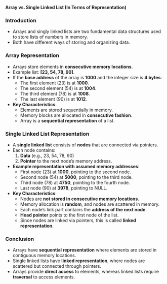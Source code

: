 **Array vs. Single Linked List (In Terms of Representation)**

### **Introduction**
- Arrays and singly linked lists are two fundamental data structures used to store lists of numbers in memory.
- Both have different ways of storing and organizing data.

### **Array Representation**
- Arrays store elements in **consecutive memory locations**.
- Example list: **[23, 54, 78, 90]**.
- If the **base address** of the array is **1000** and the integer size is **4 bytes**:
  - The first element (23) is at **1000**.
  - The second element (54) is at **1004**.
  - The third element (78) is at **1008**.
  - The last element (90) is at **1012**.
- **Key Characteristics**:
  - Elements are stored sequentially in memory.
  - Memory blocks are allocated in **consecutive fashion**.
  - Array is a **sequential representation** of a list.

### **Single Linked List Representation**
- A **single linked list** consists of **nodes** that are connected via pointers.
- Each node contains:
  1. **Data** (e.g., 23, 54, 78, 90)
  2. **Pointer** to the next node’s memory address.
- **Example representation with assumed memory addresses**:
  - First node (23) at **1000**, pointing to the second node.
  - Second node (54) at **5000**, pointing to the third node.
  - Third node (78) at **4750**, pointing to the fourth node.
  - Last node (90) at **3978**, pointing to NULL.
- **Key Characteristics**:
  - Nodes are **not stored in consecutive memory locations**.
  - Memory allocation is **random**, and nodes are scattered in memory.
  - Each node’s link part contains the **address of the next node**.
  - **Head pointer** points to the first node of the list.
  - Since nodes are linked via pointers, this is called **linked representation**.

### **Conclusion**
- Arrays have **sequential representation** where elements are stored in contiguous memory locations.
- Single linked lists have **linked representation**, where nodes are scattered but connected through pointers.
- Arrays provide **direct access** to elements, whereas linked lists require **traversal** to access elements.

